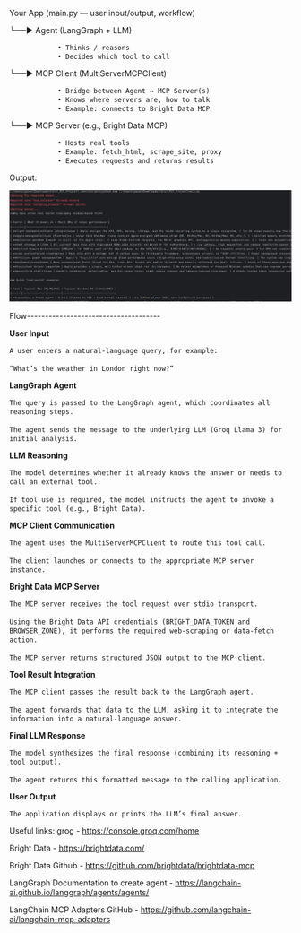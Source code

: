 Your App (main.py — user input/output, workflow)

└──► Agent (LangGraph + LLM)

                • Thinks / reasons  
                • Decides which tool to call  
            
└──► MCP Client (MultiServerMCPClient)

                • Bridge between Agent ↔ MCP Server(s)
                • Knows where servers are, how to talk
                • Example: connects to Bright Data MCP

└──► MCP Server (e.g., Bright Data MCP)

                • Hosts real tools  
                • Example: fetch_html, scrape_site, proxy  
                • Executes requests and returns results

Output:

![img.png](img.png)

Flow-------------------------------------

**User Input**

    A user enters a natural-language query, for example:

    “What’s the weather in London right now?”

**LangGraph Agent**

    The query is passed to the LangGraph agent, which coordinates all reasoning steps.

    The agent sends the message to the underlying LLM (Groq Llama 3) for initial analysis.

**LLM Reasoning**

    The model determines whether it already knows the answer or needs to call an external tool.

    If tool use is required, the model instructs the agent to invoke a specific tool (e.g., Bright Data).

**MCP Client Communication**

    The agent uses the MultiServerMCPClient to route this tool call.

    The client launches or connects to the appropriate MCP server instance.

**Bright Data MCP Server**

    The MCP server receives the tool request over stdio transport.

    Using the Bright Data API credentials (BRIGHT_DATA_TOKEN and BROWSER_ZONE), it performs the required web-scraping or data-fetch action.

    The MCP server returns structured JSON output to the MCP client.

**Tool Result Integration**

    The MCP client passes the result back to the LangGraph agent.

    The agent forwards that data to the LLM, asking it to integrate the information into a natural-language answer.

**Final LLM Response**

    The model synthesizes the final response (combining its reasoning + tool output).

    The agent returns this formatted message to the calling application.

**User Output**

    The application displays or prints the LLM’s final answer.


Useful links:
grog - https://console.groq.com/home

Bright Data - https://brightdata.com/

Bright Data Github - https://github.com/brightdata/brightdata-mcp

LangGraph Documentation to create agent - https://langchain-ai.github.io/langgraph/agents/agents/

LangChain MCP Adapters GitHub - https://github.com/langchain-ai/langchain-mcp-adapters

